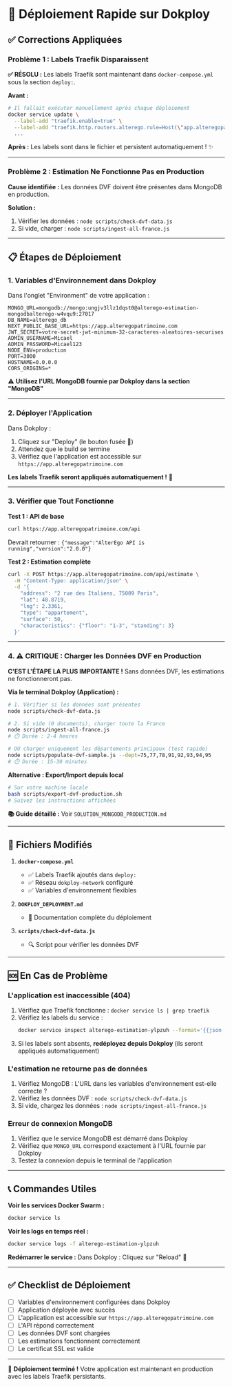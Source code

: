 # 🚀 Déploiement Rapide sur Dokploy

## ✅ Corrections Appliquées

### Problème 1 : Labels Traefik Disparaissent
**✅ RÉSOLU :** Les labels Traefik sont maintenant dans `docker-compose.yml` sous la section `deploy:`.

**Avant :**
```bash
# Il fallait exécuter manuellement après chaque déploiement
docker service update \
  --label-add "traefik.enable=true" \
  --label-add "traefik.http.routers.alterego.rule=Host(\"app.alteregopatrimoine.com\")" \
  ...
```

**Après :**
Les labels sont dans le fichier et persistent automatiquement ! ✨

---

### Problème 2 : Estimation Ne Fonctionne Pas en Production
**Cause identifiée :** Les données DVF doivent être présentes dans MongoDB en production.

**Solution :**
1. Vérifier les données : `node scripts/check-dvf-data.js`
2. Si vide, charger : `node scripts/ingest-all-france.js`

---

## 📋 Étapes de Déploiement

### 1. Variables d'Environnement dans Dokploy

Dans l'onglet "Environment" de votre application :

```env
MONGO_URL=mongodb://mongo:ungjv3llz1dqst0@alterego-estimation-mongodbalterego-w4vqu9:27017
DB_NAME=alterego_db
NEXT_PUBLIC_BASE_URL=https://app.alteregopatrimoine.com
JWT_SECRET=votre-secret-jwt-minimum-32-caracteres-aleatoires-securises
ADMIN_USERNAME=Micael
ADMIN_PASSWORD=Micael123
NODE_ENV=production
PORT=3000
HOSTNAME=0.0.0.0
CORS_ORIGINS=*
```

⚠️ **Utilisez l'URL MongoDB fournie par Dokploy dans la section "MongoDB"**

---

### 2. Déployer l'Application

Dans Dokploy :
1. Cliquez sur "Deploy" (le bouton fusée 🚀)
2. Attendez que le build se termine
3. Vérifiez que l'application est accessible sur `https://app.alteregopatrimoine.com`

**Les labels Traefik seront appliqués automatiquement !** 🎉

---

### 3. Vérifier que Tout Fonctionne

**Test 1 : API de base**
```bash
curl https://app.alteregopatrimoine.com/api
```
Devrait retourner : `{"message":"AlterEgo API is running","version":"2.0.0"}`

**Test 2 : Estimation complète**
```bash
curl -X POST https://app.alteregopatrimoine.com/api/estimate \
  -H "Content-Type: application/json" \
  -d '{
    "address": "2 rue des Italiens, 75009 Paris",
    "lat": 48.8719,
    "lng": 2.3361,
    "type": "appartement",
    "surface": 50,
    "characteristics": {"floor": "1-3", "standing": 3}
  }'
```

---

### 4. ⚠️ CRITIQUE : Charger les Données DVF en Production

**C'EST L'ÉTAPE LA PLUS IMPORTANTE !** Sans données DVF, les estimations ne fonctionneront pas.

**Via le terminal Dokploy (Application) :**

```bash
# 1. Vérifier si les données sont présentes
node scripts/check-dvf-data.js

# 2. Si vide (0 documents), charger toute la France
node scripts/ingest-all-france.js
# ⏱️ Durée : 2-4 heures

# OU charger uniquement les départements principaux (test rapide)
node scripts/populate-dvf-sample.js --dept=75,77,78,91,92,93,94,95
# ⏱️ Durée : 15-30 minutes
```

**Alternative : Export/Import depuis local**
```bash
# Sur votre machine locale
bash scripts/export-dvf-production.sh
# Suivez les instructions affichées
```

**📚 Guide détaillé :** Voir `SOLUTION_MONGODB_PRODUCTION.md`

---

## 🎯 Fichiers Modifiés

1. **`docker-compose.yml`**
   - ✅ Labels Traefik ajoutés dans `deploy:`
   - ✅ Réseau `dokploy-network` configuré
   - ✅ Variables d'environnement flexibles

2. **`DOKPLOY_DEPLOYMENT.md`**
   - 📖 Documentation complète du déploiement

3. **`scripts/check-dvf-data.js`**
   - 🔍 Script pour vérifier les données DVF

---

## 🆘 En Cas de Problème

### L'application est inaccessible (404)
1. Vérifiez que Traefik fonctionne : `docker service ls | grep traefik`
2. Vérifiez les labels du service :
   ```bash
   docker service inspect alterego-estimation-ylpzuh --format='{{json .Spec.Labels}}' | jq
   ```
3. Si les labels sont absents, **redéployez depuis Dokploy** (ils seront appliqués automatiquement)

### L'estimation ne retourne pas de données
1. Vérifiez MongoDB : L'URL dans les variables d'environnement est-elle correcte ?
2. Vérifiez les données DVF : `node scripts/check-dvf-data.js`
3. Si vide, chargez les données : `node scripts/ingest-all-france.js`

### Erreur de connexion MongoDB
1. Vérifiez que le service MongoDB est démarré dans Dokploy
2. Vérifiez que `MONGO_URL` correspond exactement à l'URL fournie par Dokploy
3. Testez la connexion depuis le terminal de l'application

---

## 📞 Commandes Utiles

**Voir les services Docker Swarm :**
```bash
docker service ls
```

**Voir les logs en temps réel :**
```bash
docker service logs -f alterego-estimation-ylpzuh
```

**Redémarrer le service :**
Dans Dokploy : Cliquez sur "Reload" 🔄

---

## ✅ Checklist de Déploiement

- [ ] Variables d'environnement configurées dans Dokploy
- [ ] Application déployée avec succès
- [ ] L'application est accessible sur `https://app.alteregopatrimoine.com`
- [ ] L'API répond correctement
- [ ] Les données DVF sont chargées
- [ ] Les estimations fonctionnent correctement
- [ ] Le certificat SSL est valide

---

🎉 **Déploiement terminé !** Votre application est maintenant en production avec les labels Traefik persistants.
